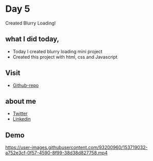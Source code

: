 # Day 5

Created Blurry Loading!


## what I did today,

 - Today I created blurry loading mini project
 - Created this project with html, css and Javascript


## Visit

 - [Github-repo](https://github.com/KaranChandekar/50projects50days/tree/master/blurry-loading)

 
## about me

 - [Twitter](https://twitter.com/karanchandekar1)
 - [Linkedin](https://www.linkedin.com/in/karan-chandekar-a87263219/)


## Demo

https://user-images.githubusercontent.com/93200960/153719032-a752e3cf-0f57-4590-8f99-38d38d827758.mp4
